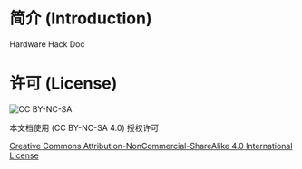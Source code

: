 # 简介 (Introduction)

Hardware Hack Doc

# 许可 (License)

![CC BY-NC-SA](https://licensebuttons.net/l/by-nc-sa/4.0/88x31.png)

本文档使用 (CC BY-NC-SA 4.0) 授权许可

[Creative Commons Attribution-NonCommercial-ShareAlike 4.0 International License](http://creativecommons.org/licenses/by-nc-sa/4.0/) 
